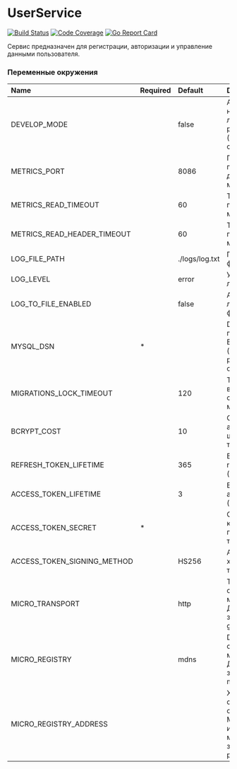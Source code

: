 # UserService

[![Build Status](https://github.com/lotproject/user-service/workflows/Build/badge.svg?branch=develop)](https://github.com/lotproject/user-service/actions)
[![Code Coverage](https://codecov.io/gh/lotproject/user-service/branch/develop/graph/badge.svg)](https://codecov.io/gh/lotproject/user-service)
[![Go Report Card](https://goreportcard.com/badge/github.com/lotproject/user-service)](https://goreportcard.com/report/github.com/lotproject/user-service)

Сервис предназначен для регистрации, авторизации и управление данными пользователя.

### Переменные окружения

| Name                        | Required | Default        | Description                                                                                 |
|:----------------------------|:---------|:---------------|:--------------------------------------------------------------------------------------------|
| DEVELOP_MODE                |          | false          | Активация настроек для локальной разработки (отключение csrf)                               |
| METRICS_PORT                |          | 8086           | Порт приложения для сервиса метрики                                                         |
| METRICS_READ_TIMEOUT        |          | 60             | Таймаут для получения метрик                                                                |
| METRICS_READ_HEADER_TIMEOUT |          | 60             | Таймаут для получения метрик                                                                |
| LOG_FILE_PATH               |          | ./logs/log.txt | Путь до лог-файла                                                                           |
| LOG_LEVEL                   |          | error          | Уровень логирования                                                                         |
| LOG_TO_FILE_ENABLED         |          | false          | Активация логирования в файл                                                                |
| MYSQL_DSN                   | *        |                | DSN строка для подключения к БД MySQL (параметр parseTime=true обязателен)                  |
| MIGRATIONS_LOCK_TIMEOUT     |          | 120            | Таймаут для выполнения скриптов миграции БД                                                 |
| BCRYPT_COST                 |          | 10             | Сложность алгоритма шифрования токенов                                                      |
| REFRESH_TOKEN_LIFETIME      |          | 365            | Время жизни refresh-токена (дней)                                                           |
| ACCESS_TOKEN_LIFETIME       |          | 3              | Время жизни access-токена (часов)                                                           |
| ACCESS_TOKEN_SECRET         | *        |                | Серкертный ключ для подписи токенов                                                         |
| ACCESS_TOKEN_SIGNING_METHOD |          | HS256          | Алгоритм хэширования токенов                                                                |
| MICRO_TRANSPORT             |          | http           | Транспорт общения микросервисов. Доступные значения: http, grpc                             |
| MICRO_REGISTRY              |          | mdns           | Discovery-сервис для микросервисов. Доступные занчения: etcd, mdns                          |
| MICRO_REGISTRY_ADDRESS      |          |                | Хост и порт discovery-сервиса. Можно использовать множественные значения с разделителем `;` |
